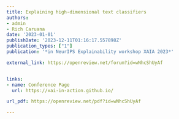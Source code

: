 ```yaml
---
title: Explaining high-dimensional text classifiers
authors: 
- admin
- Rich Caruana
date: '2023-01-01'
publishDate: '2023-12-11T01:16:17.557898Z'
publication_types: ["1"]
publication: '*in NeurIPS Explainability workshop XAIA 2023*'

external_link: https://openreview.net/forum?id=wNhcShUyAf


links:
- name: Conference Page
  url: https://xai-in-action.github.io/

url_pdf: https://openreview.net/pdf?id=wNhcShUyAf

---
```

